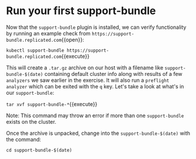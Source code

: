 # Run your first support-bundle

Now that the `support-bundle` plugin is installed, we can verify functionality by running an example check from `https://support-bundle.replicated.com`{{open}}:

`kubectl support-bundle https://support-bundle.replicated.com`{{execute}}

This will create a `.tar.gz` archive on our host with a filename like `support-bundle-$(date)` containing default cluster info along with results of a few `analyzers` we saw earlier in the exercise. It will also run a `preflight` `analyzer` which can be exited with the `q` key. Let's take a look at what's in our `support-bundle`:

`tar xvf support-bundle-*`{{execute}}

Note: This command may throw an error if more than one `support-bundle` exists on the cluster.

Once the archive is unpacked, change into the `support-bundle-$(date)` with the command:

`cd support-bundle-$(date)`
